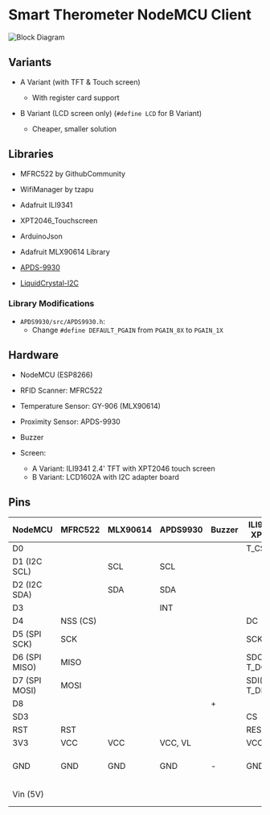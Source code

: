 # Smart Therometer NodeMCU Client

![Block Diagram](https://i.imgur.com/8c5KQPW.png)

## Variants
- A Variant (with TFT & Touch screen)
	- With register card support
	
- B Variant (LCD screen only) (`#define LCD` for B Variant)
	- Cheaper, smaller solution

## Libraries

- MFRC522 by GithubCommunity
- WifiManager by tzapu
- Adafruit ILI9341
- XPT2046_Touchscreen
- ArduinoJson
- Adafruit MLX90614 Library

- [APDS-9930](https://github.com/Depau/APDS9930)
- [LiquidCrystal-I2C](https://github.com/fdebrabander/Arduino-LiquidCrystal-I2C-library)

### Library Modifications
- `APDS9930/src/APDS9930.h`:
	- Change `#define DEFAULT_PGAIN` from `PGAIN_8X` to `PGAIN_1X`
	
	
## Hardware

- NodeMCU (ESP8266)
- RFID Scanner: MFRC522
- Temperature Sensor: GY-906 (MLX90614)
- Proximity Sensor: APDS-9930
- Buzzer

- Screen:
	- A Variant: ILI9341 2.4' TFT with XPT2046 touch screen
	- B Variant: LCD1602A with I2C adapter board
	

## Pins

| NodeMCU | MFRC522 | MLX90614 | APDS9930 | Buzzer | ILI9341 w/ XPT2046 | LCD1602 I2C |
|---------|---------|----------|----------|--------|--------------------|-------------|
|	D0		|		|			|			|		|T_CS				|				|
|	D1 (I2C SCL)|	|SCL		|SCL		|		|					|SCL			|
|	D2 (I2C SDA)|	|SDA		|SDA		|		|					|SDA			|
|	D3		|		|			|INT		|		|					|				|
|	D4		|NSS (CS)|			|			|		|DC					|				|
|	D5 (SPI SCK)|SCK|			|			|		|SCK, T_CLK			|				|
|	D6 (SPI MISO)|MISO|			|			|		|SDO(MISO), T_DO	|				|
|	D7 (SPI MOSI)|MOSI|			|			|		|SDI(MOSI), T_DIN	|				|
|	D8		|		|			|			|	+	|					|				|
|	SD3		|		|			|			|		|CS					|				|
|	RST		|RST	|			|			|		|RESET				|				|
|	3V3		|VCC	|VCC		|VCC, VL	|		|VCC, LED			|VCC			|
|	GND		|GND	|GND		|GND		|	-	|GND				|GND, LCD1602: K|
|	Vin (5V)|		|			|			|		|					|LCD1602: VDD, A|

